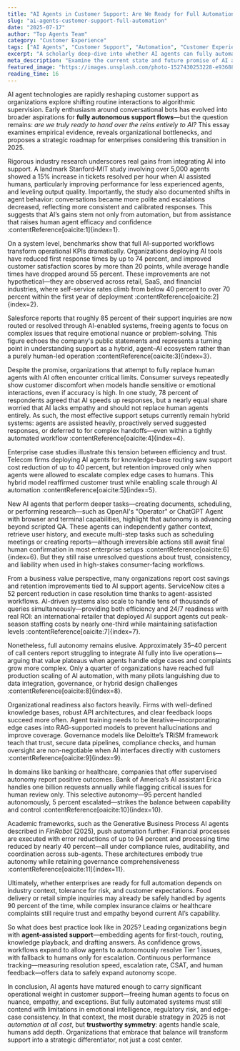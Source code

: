 ```yaml
---
title: "AI Agents in Customer Support: Are We Ready for Full Automation?"
slug: "ai-agents-customer-support-full-automation"
date: "2025-07-17"
author: "Top Agents Team"
category: "Customer Experience"
tags: ["AI Agents", "Customer Support", "Automation", "Customer Experience", "CX"]
excerpt: "A scholarly deep-dive into whether AI agents can fully automate customer support—how close we are, empirical evidence, limitations, and strategic guidance."
meta_description: "Examine the current state and future promise of AI agents automating customer support. Real-world data, best practices, and readiness indicators."
featured_image: "https://images.unsplash.com/photo-1527430253228-e93688616381?w=800"
reading_time: 16
---
```


AI agent technologies are rapidly reshaping customer support as organizations explore shifting routine interactions to algorithmic supervision. Early enthusiasm around conversational bots has evolved into broader aspirations for **fully autonomous support flows**—but the question remains: *are we truly ready to hand over the reins entirely to AI?* This essay examines empirical evidence, reveals organizational bottlenecks, and proposes a strategic roadmap for enterprises considering this transition in 2025.

Rigorous industry research underscores real gains from integrating AI into support. A landmark Stanford‑MIT study involving over 5,000 agents showed a 15% increase in tickets resolved per hour when AI assisted humans, particularly improving performance for less experienced agents, and leveling output quality. Importantly, the study also documented shifts in agent behavior: conversations became more polite and escalations decreased, reflecting more consistent and calibrated responses. This suggests that AI’s gains stem not only from automation, but from assistance that raises human agent efficacy and confidence :contentReference[oaicite:1]{index=1}.

On a system level, benchmarks show that full AI-supported workflows transform operational KPIs dramatically. Organizations deploying AI tools have reduced first response times by up to 74 percent, and improved customer satisfaction scores by more than 20 points, while average handle times have dropped around 55 percent. These improvements are not hypothetical—they are observed across retail, SaaS, and financial industries, where self-service rates climb from below 40 percent to over 70 percent within the first year of deployment :contentReference[oaicite:2]{index=2}.

Salesforce reports that roughly 85 percent of their support inquiries are now routed or resolved through AI-enabled systems, freeing agents to focus on complex issues that require emotional nuance or problem-solving. This figure echoes the company's public statements and represents a turning point in understanding support as a hybrid, agent–AI ecosystem rather than a purely human-led operation :contentReference[oaicite:3]{index=3}.

Despite the promise, organizations that attempt to fully replace human agents with AI often encounter critical limits. Consumer surveys repeatedly show customer discomfort when models handle sensitive or emotional interactions, even if accuracy is high. In one study, 78 percent of respondents agreed that AI speeds up responses, but a nearly equal share worried that AI lacks empathy and should not replace human agents entirely. As such, the most effective support setups currently remain hybrid systems: agents are assisted heavily, proactively served suggested responses, or deferred to for complex handoffs—even within a tightly automated workflow :contentReference[oaicite:4]{index=4}.

Enterprise case studies illustrate this tension between efficiency and trust. Telecom firms deploying AI agents for knowledge-base routing saw support cost reduction of up to 40 percent, but retention improved only when agents were allowed to escalate complex edge cases to humans. This hybrid model reaffirmed customer trust while enabling scale through AI automation :contentReference[oaicite:5]{index=5}.

New AI agents that perform deeper tasks—creating documents, scheduling, or performing research—such as OpenAI's "Operator" or ChatGPT Agent with browser and terminal capabilities, highlight that autonomy is advancing beyond scripted QA. These agents can independently gather context, retrieve user history, and execute multi-step tasks such as scheduling meetings or creating reports—although irreversible actions still await final human confirmation in most enterprise setups :contentReference[oaicite:6]{index=6}. But they still raise unresolved questions about trust, consistency, and liability when used in high-stakes consumer-facing workflows.

From a business value perspective, many organizations report cost savings and retention improvements tied to AI support agents. ServiceNow cites a 52 percent reduction in case resolution time thanks to agent-assisted workflows. AI-driven systems also scale to handle tens of thousands of queries simultaneously—providing both efficiency and 24/7 readiness with real ROI: an international retailer that deployed AI support agents cut peak-season staffing costs by nearly one-third while maintaining satisfaction levels :contentReference[oaicite:7]{index=7}.

Nonetheless, full autonomy remains elusive. Approximately 35–40 percent of call centers report struggling to integrate AI fully into live operations—arguing that value plateaus when agents handle edge cases and complaints grow more complex. Only a quarter of organizations have reached full production scaling of AI automation, with many pilots languishing due to data integration, governance, or hybrid design challenges :contentReference[oaicite:8]{index=8}.

Organizational readiness also factors heavily. Firms with well-defined knowledge bases, robust API architectures, and clear feedback loops succeed more often. Agent training needs to be iterative—incorporating edge cases into RAG-supported models to prevent hallucinations and improve coverage. Governance models like Deloitte’s TRiSM framework teach that trust, secure data pipelines, compliance checks, and human oversight are non-negotiable when AI interfaces directly with customers :contentReference[oaicite:9]{index=9}.

In domains like banking or healthcare, companies that offer supervised autonomy report positive outcomes. Bank of America’s AI assistant Erica handles one billion requests annually while flagging critical issues for human review only. This selective autonomy—95 percent handled autonomously, 5 percent escalated—strikes the balance between capability and control :contentReference[oaicite:10]{index=10}.

Academic frameworks, such as the Generative Business Process AI agents described in *FinRobot* (2025), push automation further. Financial processes are executed with error reductions of up to 94 percent and processing time reduced by nearly 40 percent—all under compliance rules, auditability, and coordination across sub-agents. These architectures embody true autonomy while retaining governance comprehensiveness :contentReference[oaicite:11]{index=11}.

Ultimately, whether enterprises are ready for full automation depends on industry context, tolerance for risk, and customer expectations. Food delivery or retail simple inquiries may already be safely handled by agents 90 percent of the time, while complex insurance claims or healthcare complaints still require trust and empathy beyond current AI’s capability.

So what does best practice look like in 2025? Leading organizations begin with **agent-assisted support**—embedding agents for first-touch, routing, knowledge playback, and drafting answers. As confidence grows, workflows expand to allow agents to autonomously resolve Tier 1 issues, with fallback to humans only for escalation. Continuous performance tracking—measuring resolution speed, escalation rate, CSAT, and human feedback—offers data to safely expand autonomy scope.

In conclusion, AI agents have matured enough to carry significant operational weight in customer support—freeing human agents to focus on nuance, empathy, and exceptions. But fully automated systems must still contend with limitations in emotional intelligence, regulatory risk, and edge-case consistency. In that context, the most durable strategy in 2025 is not *automation at all cost*, but **trustworthy symmetry**: agents handle scale, humans add depth. Organizations that embrace that balance will transform support into a strategic differentiator, not just a cost center.

